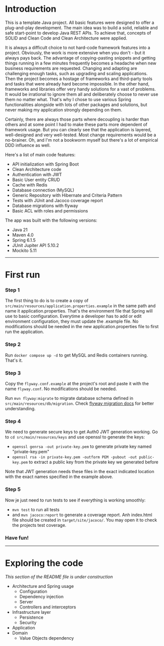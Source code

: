 # Introduction

This is a template Java project. All basic features were designed to offer a plug-and-play development. The main idea was to build a solid, reliable and safe start-point to develop Java REST APIs. To achieve that, concepts of SOLID and Clean Code and Clean Architecture were applied.

It is always a difficult choice to not hard-code framework features into a project. Obviously, the work is more extensive when you don't - but it always pays back. The advantage of copying-pasting snippets and getting things running in a few minutes frequently becomes a headache when new business requirements are requested. Changing and adapting are challenging enough tasks, such as upgrading and scaling applications. Then the project becomes a hostage of frameworks and third-party tools and tasks that were already hard become impossible. In the other hand, frameworks and libraries offer very handy solutions for a vast of problems. It would be irrational to ignore them all and deliberately choose to never use them no matter what. That's why I chose to use various Spring functionalities alongside with lots of other packages and solutions, but never making my application strongly depending on them.

Certainly, there are always those parts where decoupling is harder than others and at some point I had to make these parts more dependent of framework usage. But you can clearly see that the application is layered, well-designed and very well-tested. Most change requirements would be a no-brainer. Oh, and I'm not a bookworm myself but there's a lot of empirical DDD influence as well.

Here's a list of main code features:
- API initialization with Spring Boot
- Clean Architecture code
- Authentication with JWT
- Basic User entity CRUD
- Cache with Redis
- Database connection (MySQL)
- Generic Repository with Hibernate and Criteria Pattern
- Tests with JUnit and Jacoco coverage report
- Database migrations with flyway
- Basic ACL with roles and permissions

The app was built with the following versions:
- Java 21
- Maven 4.0
- Spring 6.1.5
- JUnit Jupiter API 5.10.2
- Mockito 5.11

---

# First run

### Step 1

The first thing to do is to create a copy of `src/main/resources/application.properties.example` in the same path and name it application.properties. That's the environment file that Spring will use to basic configuration. Everytime a developer has to add or edit environment configuration, they must update the .example file.
No modifications should be needed in the new application.properties file to first run the application.

### Step 2

Run `docker compose up -d` to get MySQL and Redis containers running. That's it.

### Step 3

Copy the `flyway.conf.example` at the project's root and paste it with the name `flyway.conf`. No modifications should be needed.

Run `mvn flyway:migrate` to migrate database schema defined in `src/main/resources/db/migration`. Check [flyway migration docs](https://documentation.red-gate.com/flyway/flyway-cli-and-api/concepts/migrations) for better understanding.

### Step 4

We need to generate secure keys to get Auth0 JWT generation working. Go to `cd src/main/resources/keys` and use openssl to generate the keys:
- `openssl genrsa -out private-key.pem` to generate private key named "private-key.pem"
- `openssl rsa -in private-key.pem -outform PEM -pubout -out public-key.pem` to extract a public key from the private key we generated before

Note that JWT generation needs these files in the exact indicated location with the exact names specified in the example above.

### Step 5

Now je just need to run tests to see if everything is working smoothly:
- `mvn test` to run all tests
- and `mvn jacoco:report` to generate a coverage report. Anh index.html file should be created in `target/site/jacoco/`. You may open it to check the projects test coverage.

### Have fun!

---

# Exploring the code
*This section of the README file is under construction*
- Architecture and Spring usage
  - Configuration
  - Dependency injection
  - Server
  - Controllers and interceptors
- Infrastructure layer
  - Persistence
  - Security
- Application
- Domain
  - Value Objects dependency
